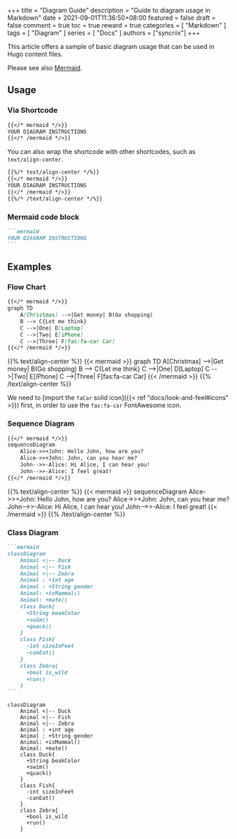 +++
title = "Diagram Guide"
description = "Guide to diagram usage in Markdown"
date = 2021-09-01T11:36:50+08:00
featured = false
draft = false
comment = true
toc = true
reward = true
categories = [
  "Markdown"
]
tags = [
  "Diagram"
]
series = [
  "Docs"
]
authors = ["syncriix"]
+++

This article offers a sample of basic diagram usage that can be used in Hugo content files.

Please see also [Mermaid](https://mermaid-js.github.io).

<!--more-->

## Usage

### Via Shortcode

```markdown
{{</* mermaid */>}}
YOUR DIAGRAM INSTRUCTIONS
{{</* /mermaid */>}}
```

You can also wrap the shortcode with other shortcodes, such as `text/align-center`.

```markdown
{{%/* text/align-center */%}}
{{</* mermaid */>}}
YOUR DIAGRAM INSTRUCTIONS
{{</* /mermaid */>}}
{{%/* /text/align-center */%}}
```

### Mermaid code block

````markdown
```mermaid
YOUR DIAGRAM INSTRUCTIONS
```
````

## Examples

### Flow Chart

```markdown
{{</* mermaid */>}}
graph TD
    A[Christmas] -->|Get money| B(Go shopping)
    B --> C{Let me think}
    C -->|One| D[Laptop]
    C -->|Two| E[iPhone]
    C -->|Three| F[fas:fa-car Car]
{{</* /mermaid */>}}
```

{{% text/align-center %}}
{{< mermaid >}}
graph TD
    A[Christmas] -->|Get money| B(Go shopping)
    B --> C{Let me think}
    C -->|One| D[Laptop]
    C -->|Two| E[iPhone]
    C -->|Three| F[fas:fa-car Car]
{{< /mermaid >}}
{{% /text/align-center %}}

We need to [import the `faCar` solid icon]({{< ref "docs/look-and-feel#icons" >}}) first, in order to use the `fas:fa-car` FontAwesome icon.

### Sequence Diagram

```markdown
{{</* mermaid */>}}
sequenceDiagram
    Alice->>+John: Hello John, how are you?
    Alice->>+John: John, can you hear me?
    John-->>-Alice: Hi Alice, I can hear you!
    John-->>-Alice: I feel great!
{{</* /mermaid */>}}
```

{{% text/align-center %}}
{{< mermaid >}}
sequenceDiagram
    Alice->>+John: Hello John, how are you?
    Alice->>+John: John, can you hear me?
    John-->>-Alice: Hi Alice, I can hear you!
    John-->>-Alice: I feel great!
{{< /mermaid >}}
{{% /text/align-center %}}

### Class Diagram

````markdown
```mermaid
classDiagram
    Animal <|-- Duck
    Animal <|-- Fish
    Animal <|-- Zebra
    Animal : +int age
    Animal : +String gender
    Animal: +isMammal()
    Animal: +mate()
    class Duck{
      +String beakColor
      +swim()
      +quack()
    }
    class Fish{
      -int sizeInFeet
      -canEat()
    }
    class Zebra{
      +bool is_wild
      +run()
    }
```
````

```mermaid
classDiagram
    Animal <|-- Duck
    Animal <|-- Fish
    Animal <|-- Zebra
    Animal : +int age
    Animal : +String gender
    Animal: +isMammal()
    Animal: +mate()
    class Duck{
      +String beakColor
      +swim()
      +quack()
    }
    class Fish{
      -int sizeInFeet
      -canEat()
    }
    class Zebra{
      +bool is_wild
      +run()
    }
```
